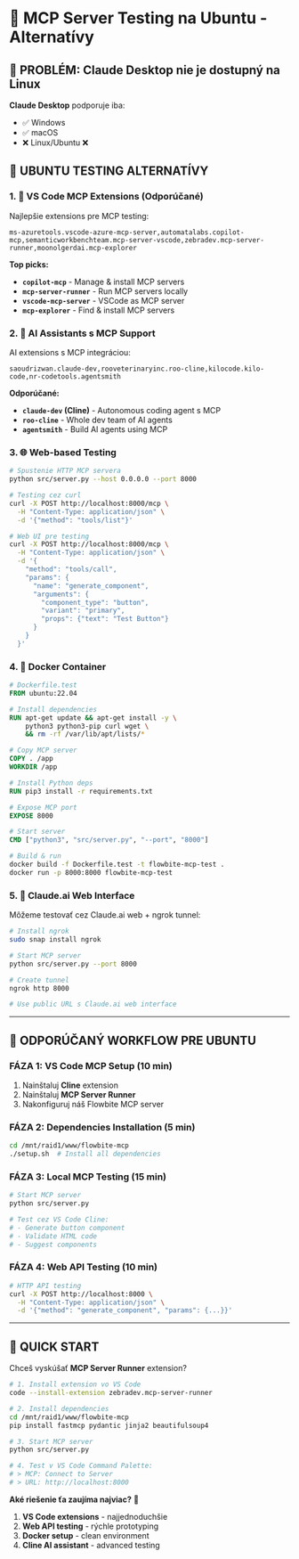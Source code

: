 # 🐧 MCP Server Testing na Ubuntu - Alternatívy

## 🎯 PROBLÉM: Claude Desktop nie je dostupný na Linux

**Claude Desktop** podporuje iba:
- ✅ Windows  
- ✅ macOS
- ❌ Linux/Ubuntu ❌

## 🚀 UBUNTU TESTING ALTERNATÍVY

### 1. 📱 **VS Code MCP Extensions** (Odporúčané)

Najlepšie extensions pre MCP testing:

```vscode-extensions
ms-azuretools.vscode-azure-mcp-server,automatalabs.copilot-mcp,semanticworkbenchteam.mcp-server-vscode,zebradev.mcp-server-runner,moonolgerdai.mcp-explorer
```

**Top picks:**
- **`copilot-mcp`** - Manage & install MCP servers
- **`mcp-server-runner`** - Run MCP servers locally  
- **`vscode-mcp-server`** - VSCode as MCP server
- **`mcp-explorer`** - Find & install MCP servers

### 2. 🤖 **AI Assistants s MCP Support**

AI extensions s MCP integráciou:

```vscode-extensions
saoudrizwan.claude-dev,rooveterinaryinc.roo-cline,kilocode.kilo-code,nr-codetools.agentsmith
```

**Odporúčané:**
- **`claude-dev` (Cline)** - Autonomous coding agent s MCP
- **`roo-cline`** - Whole dev team of AI agents
- **`agentsmith`** - Build AI agents using MCP

### 3. 🌐 **Web-based Testing**

```bash
# Spustenie HTTP MCP servera
python src/server.py --host 0.0.0.0 --port 8000

# Testing cez curl
curl -X POST http://localhost:8000/mcp \
  -H "Content-Type: application/json" \
  -d '{"method": "tools/list"}'

# Web UI pre testing  
curl -X POST http://localhost:8000/mcp \
  -H "Content-Type: application/json" \
  -d '{
    "method": "tools/call",
    "params": {
      "name": "generate_component",
      "arguments": {
        "component_type": "button",
        "variant": "primary",
        "props": {"text": "Test Button"}
      }
    }
  }'
```

### 4. 🐳 **Docker Container**

```dockerfile
# Dockerfile.test
FROM ubuntu:22.04

# Install dependencies
RUN apt-get update && apt-get install -y \
    python3 python3-pip curl wget \
    && rm -rf /var/lib/apt/lists/*

# Copy MCP server
COPY . /app
WORKDIR /app

# Install Python deps
RUN pip3 install -r requirements.txt

# Expose MCP port
EXPOSE 8000

# Start server
CMD ["python3", "src/server.py", "--port", "8000"]
```

```bash
# Build & run
docker build -f Dockerfile.test -t flowbite-mcp-test .
docker run -p 8000:8000 flowbite-mcp-test
```

### 5. 📡 **Claude.ai Web Interface**

Môžeme testovať cez Claude.ai web + ngrok tunnel:

```bash
# Install ngrok
sudo snap install ngrok

# Start MCP server
python src/server.py --port 8000

# Create tunnel  
ngrok http 8000

# Use public URL s Claude.ai web interface
```

---

## 🎯 ODPORÚČANÝ WORKFLOW PRE UBUNTU

### **FÁZA 1: VS Code MCP Setup** (10 min)
1. Nainštaluj **Cline** extension
2. Nainštaluj **MCP Server Runner**  
3. Nakonfiguruj náš Flowbite MCP server

### **FÁZA 2: Dependencies Installation** (5 min)
```bash
cd /mnt/raid1/www/flowbite-mcp
./setup.sh  # Install all dependencies
```

### **FÁZA 3: Local MCP Testing** (15 min)
```bash
# Start MCP server
python src/server.py

# Test cez VS Code Cline:
# - Generate button component
# - Validate HTML code  
# - Suggest components
```

### **FÁZA 4: Web API Testing** (10 min)
```bash
# HTTP API testing
curl -X POST http://localhost:8000 \
  -H "Content-Type: application/json" \
  -d '{"method": "generate_component", "params": {...}}'
```

---

## 🚀 QUICK START

Chceš vyskúšať **MCP Server Runner** extension?

```bash
# 1. Install extension vo VS Code
code --install-extension zebradev.mcp-server-runner

# 2. Install dependencies
cd /mnt/raid1/www/flowbite-mcp
pip install fastmcp pydantic jinja2 beautifulsoup4

# 3. Start MCP server  
python src/server.py

# 4. Test v VS Code Command Palette:
# > MCP: Connect to Server
# > URL: http://localhost:8000
```

**Aké riešenie ťa zaujíma najviac?** 🤔

1. **VS Code extensions** - najjednoduchšie
2. **Web API testing** - rýchle prototyping  
3. **Docker setup** - clean environment
4. **Cline AI assistant** - advanced testing